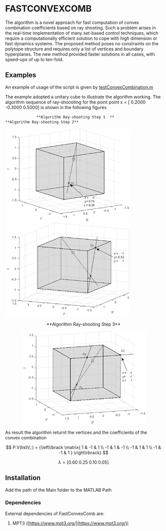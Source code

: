 # FASTCONVEXCOMB

The algorithm is a novel approach for fast computation of convex combination coefficients based on
ray shooting. Such a problem arises in the real-time implementation of many set-based control techniques, which require a
computationally efficient solution to cope with high dimension or fast dynamics systems. The proposed method poses no
constraints on the polytope structure and requires only a list of vertices and boundary hyperplanes. The new method provided faster solutions in all cases, with speed-ups of up to ten-fold.

## Examples

 An example of usage of the script is given by [testConvexCombination.m](testConvexCombination.m)
 
 The example adopted a unitary cube to illustrate the algorithm working. 
 The algorithm sequence of ray-shoooting for the point point x = [ 0.2000  -0.3000    0.5000] is shown in the following figures
 
                  **Algorithm Ray-shooting Step 1  **                           **Algorithm Ray-shooting Step 2** 
                 
<img src="Ray_shooting1.png" width="399" height="300">                   <img src="Ray_shooting2.png" width="399" height="300">
<p align="center">
**Algorithm Ray-shooting Step 3**          
</p>                                              
<p align="center">
<img src="Ray_shooting3.png" width="399" height="300">
</p>

As result the algorithm returnt the vertices and the coefficients of the convex combination


$$ P.V(listV,:) = {\left\lbrack \matrix{ 1  &  -1  &   1 \\
                         -1  &   1  &  -1 \\
                         -1  &   1  &   1 \\
                         -1  &  -1  &   1 } \right\rbrack} 
$$
    
$$\lambda = [0.60 \; 0.25 \; 0.10 \;  0.05]$$


## Installation

Add the path of the Main folder to the MATLAB Path

### Dependencies

External dependencies of FastConvexComb are:

1. MPT3 ([https://www.mpt3.org/](https://www.mpt3.org/))

